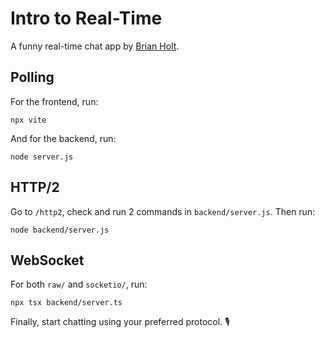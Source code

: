 # Intro to Real-Time

A funny real-time chat app by [Brian Holt](https://btholt.github.io/complete-intro-to-realtime/).

## Polling

For the frontend, run:

```
npx vite
```

And for the backend, run:

```
node server.js
```

## HTTP/2

Go to `/http2`, check and run 2 commands in `backend/server.js`.
Then run:

```
node backend/server.js
```

## WebSocket

For both `raw/` and `socketio/`, run:

```
npx tsx backend/server.ts
```

Finally, start chatting using your preferred protocol. 🎙️
